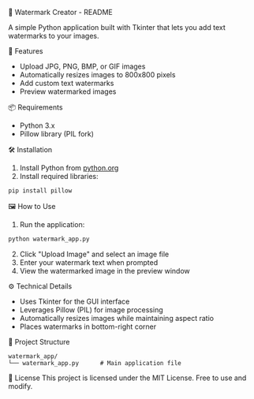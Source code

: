 📸 Watermark Creator - README

A simple Python application built with Tkinter that lets you add text watermarks to your images.

 🎯 Features
- Upload JPG, PNG, BMP, or GIF images
- Automatically resizes images to 800x800 pixels
- Add custom text watermarks
- Preview watermarked images

 📦 Requirements
- Python 3.x
- Pillow library (PIL fork)

 🛠️ Installation
1. Install Python from [python.org](https://www.python.org/downloads/)
2. Install required libraries:
```bash
pip install pillow
```

 🖼️ How to Use
1. Run the application:
```bash
python watermark_app.py
```
2. Click "Upload Image" and select an image file
3. Enter your watermark text when prompted
4. View the watermarked image in the preview window

 ⚙️ Technical Details
- Uses Tkinter for the GUI interface
- Leverages Pillow (PIL) for image processing
- Automatically resizes images while maintaining aspect ratio
- Places watermarks in bottom-right corner

 📂 Project Structure
```
watermark_app/
└── watermark_app.py      # Main application file
```

 📜 License
This project is licensed under the MIT License. Free to use and modify.
